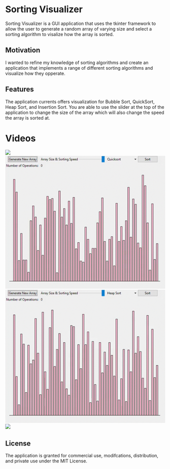 # Sorting Visualizer

Sorting Visualizer is a GUI application that uses the tkinter framework to allow the user to generate a random array of varying size and select a sorting algorithm to visalize how the array is sorted.

## Motivation

I wanted to refine my knowledge of sorting algorithms and create an application that implements a range of different sorting algorithms and visualize how they opperate.


## Features

The application currents offers visualization for Bubble Sort, QuickSort, Heap Sort, and Insertion Sort. You are able to use the slider at the top of the application to change the size of the array which will also change the speed the array is sorted at.

# Videos
![](gifs/Bubble%20Sort.gif)
![](gifs/QuickSort.gif)
![](gifs/Heap%20Sort.gif)
![](gifs/Insertion%20Sort.gif)

## License

The application is granted for commercial use, modifcations, distribution, and private use under the MIT License.
